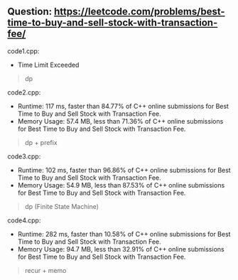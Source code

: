 ## Question: https://leetcode.com/problems/best-time-to-buy-and-sell-stock-with-transaction-fee/

code1.cpp:
* Time Limit Exceeded
> dp

code2.cpp:
* Runtime: 117 ms, faster than 84.77% of C++ online submissions for Best Time to Buy and Sell Stock with Transaction Fee.
* Memory Usage: 57.4 MB, less than 71.36% of C++ online submissions for Best Time to Buy and Sell Stock with Transaction Fee.
> dp + prefix

code3.cpp:
* Runtime: 102 ms, faster than 96.86% of C++ online submissions for Best Time to Buy and Sell Stock with Transaction Fee.
* Memory Usage: 54.9 MB, less than 87.53% of C++ online submissions for Best Time to Buy and Sell Stock with Transaction Fee.
> dp (Finite State Machine)

code4.cpp:
* Runtime: 282 ms, faster than 10.58% of C++ online submissions for Best Time to Buy and Sell Stock with Transaction Fee.
* Memory Usage: 94.7 MB, less than 32.91% of C++ online submissions for Best Time to Buy and Sell Stock with Transaction Fee.
> recur + memo